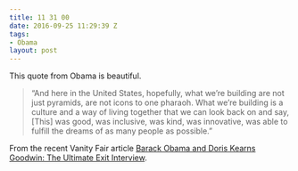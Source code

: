 ```yaml
---
title: 11 31 00
date: 2016-09-25 11:29:39 Z
tags:
- Obama
layout: post
---
```


This quote from Obama is beautiful.

> “And here in the United States, hopefully, what we’re building are not just pyramids, are not icons to one pharaoh. What we’re building is a culture and a way of living together that we can look back on and say, [This] was good, was inclusive, was kind, was innovative, was able to fulfill the dreams of as many people as possible.”

From the recent Vanity Fair article [Barack Obama and Doris Kearns Goodwin: The Ultimate Exit Interview](http://www.vanityfair.com/news/2016/09/barack-obama-doris-kearns-goodwin-interview).